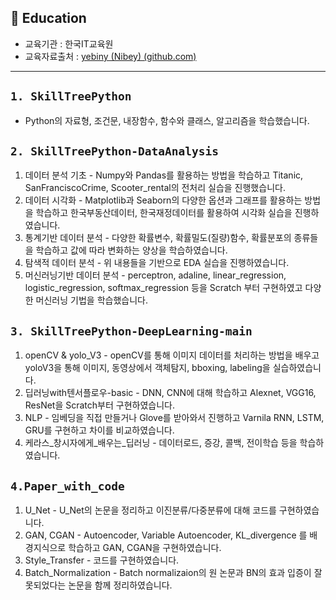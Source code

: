 ## :school: Education
* 교육기관 : 한국IT교육원
* 교육자료출처 : [yebiny (Nibey) (github.com)](https://github.com/yebiny)
---
## `1. SkillTreePython`
* Python의 자료형, 조건문, 내장함수, 함수와 클래스, 알고리즘을 학습했습니다.

## `2. SkillTreePython-DataAnalysis`
1. 데이터 분석 기초 - Numpy와 Pandas를 활용하는 방법을 학습하고 Titanic, SanFranciscoCrime, Scooter_rental의 전처리 실습을 진행했습니다.
2. 데이터 시각화 - Matplotlib과 Seaborn의 다양한 옵션과 그래프를 활용하는 방법을 학습하고 한국부동산데이터, 한국재정데이터를 활용하여 시각화 실습을 진행하였습니다.
3. 통계기반 데이터 분석 - 다양한 확률변수, 확률밀도(질량)함수, 확률분포의 종류들을 학습하고 값에 따라 변화하는 양상을 학습하였습니다.
4. 탐색적 데이터 분석 - 위 내용들을 기반으로 EDA 실습을 진행하였습니다.
5. 머신러닝기반 데이터 분석 - perceptron, adaline, linear_regression, logistic_regression, softmax_regression 등을 Scratch 부터 구현하였고 다양한 머신러닝 기법을 학습했습니다.

## `3. SkillTreePython-DeepLearning-main`
1. openCV & yolo_V3 - openCV를 통해 이미지 데이터를 처리하는 방법을 배우고 yoloV3을 통해 이미지, 동영상에서 객체탐지, bboxing, labeling을 실습하였습니다.
2. 딥러닝with텐서플로우-basic - DNN, CNN에 대해 학습하고 Alexnet, VGG16, ResNet을 Scratch부터 구현하였습니다.
3. NLP - 임베딩을 직접 만들거나 Glove를 받아와서 진행하고 Varnila RNN, LSTM, GRU를 구현하고 차이를 비교하였습니다.
4. 케라스_창시자에게_배우는_딥러닝 - 데이터로드, 증강, 콜백, 전이학습 등을 학습하였습니다.

## `4.Paper_with_code`
1. U_Net - U_Net의 논문을 정리하고 이진분류/다중분류에 대해 코드를 구현하였습니다.
2. GAN, CGAN - Autoencoder, Variable Autoencoder, KL_divergence 를 배경지식으로 학습하고 GAN, CGAN을 구현하였습니다.
3. Style_Transfer - 코드를 구현하였습니다.
4. Batch_Normalization - Batch normalizaion의 원 논문과 BN의 효과 입증이 잘못되었다는 논문을 함께 정리하였습니다.
